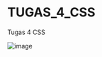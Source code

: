 # TUGAS_4_CSS
Tugas 4 CSS

![image](https://user-images.githubusercontent.com/89910124/206893273-ed905151-a38e-4528-badf-baae5d675d49.png)
